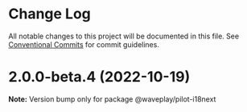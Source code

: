 # Change Log

All notable changes to this project will be documented in this file.
See [Conventional Commits](https://conventionalcommits.org) for commit guidelines.

# 2.0.0-beta.4 (2022-10-19)

**Note:** Version bump only for package @waveplay/pilot-i18next
